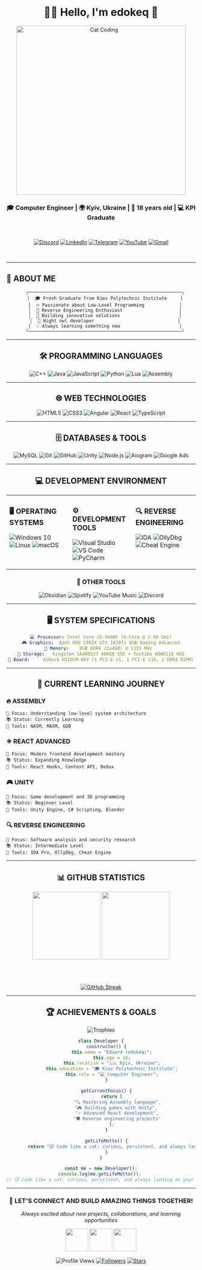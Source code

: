 <div align="center">

# 🐱‍💻 Hello, I'm **edokeq** 🚀

<img src="https://media4.giphy.com/media/v1.Y2lkPTc5MGI3NjExcTl0czZwemZvaHVzejd5djgwaW5zeHR3NnUzZ2Rnem91aW93cjljZCZlcD12MV9pbnRlcm5hbF9naWZfYnlfaWQmY3Q9Zw/3VaxCf3zah8wE/giphy.gif" width="450" alt="Cat Coding"/>

<br>

### 🎓 Computer Engineer | 🌍 Kyiv, Ukraine | 🎂 18 years old | 💻 KPI Graduate

<br>

[![Discord](https://img.shields.io/badge/Discord-%235865F2.svg?style=for-the-badge&logo=discord&logoColor=white&labelColor=000000)](https://discord.com/users/.edokeq)
[![LinkedIn](https://img.shields.io/badge/LinkedIn-%230077B5.svg?style=for-the-badge&logo=linkedin&logoColor=white&labelColor=000000)](https://www.linkedin.com/in/eduard-1ab952381/)
[![Telegram](https://img.shields.io/badge/Telegram-%232CA5E0.svg?style=for-the-badge&logo=telegram&logoColor=white&labelColor=000000)](https://t.me/edokeq)
[![YouTube](https://img.shields.io/badge/YouTube-%23FF0000.svg?style=for-the-badge&logo=youtube&logoColor=white&labelColor=000000)](https://www.youtube.com/@edokeq)
[![Gmail](https://img.shields.io/badge/Gmail-D14836?style=for-the-badge&logo=gmail&logoColor=white&labelColor=000000)](mailto:contact@edokeq.dev)

<br>

---

</div>

## 🖤 **ABOUT ME** 

<div align="center">

```ascii
   ╭─────────────────────────────────────────────────────────╮
   │  🎓 Fresh Graduate from Kiev Polytechnic Institute     │
   │  🔥 Passionate about Low-Level Programming             │
   │  🎯 Reverse Engineering Enthusiast                     │
   │  🚀 Building innovative solutions                      │
   │  🌙 Night owl developer                               │
   │  💡 Always learning something new                      │
   ╰─────────────────────────────────────────────────────────╯
```

</div>

<div align="center">

---

## 🛠️ **PROGRAMMING LANGUAGES**

</div>

<div align="center">

![C++](https://img.shields.io/badge/C%2B%2B-%2300599C.svg?style=for-the-badge&logo=c%2B%2B&logoColor=white&labelColor=000000)
![Java](https://img.shields.io/badge/Java-%23ED8B00.svg?style=for-the-badge&logo=openjdk&logoColor=white&labelColor=000000)
![JavaScript](https://img.shields.io/badge/JavaScript-%23323330.svg?style=for-the-badge&logo=javascript&logoColor=%23F7DF1E&labelColor=000000)
![Python](https://img.shields.io/badge/Python-3670A0?style=for-the-badge&logo=python&logoColor=ffdd54&labelColor=000000)
![Lua](https://img.shields.io/badge/Lua-%232C2D72.svg?style=for-the-badge&logo=lua&logoColor=white&labelColor=000000)
![Assembly](https://img.shields.io/badge/Assembly-654FF0?style=for-the-badge&logo=webassembly&logoColor=white&labelColor=000000)

</div>

<div align="center">

---

## 🌐 **WEB TECHNOLOGIES**

</div>

<div align="center">

![HTML5](https://img.shields.io/badge/HTML5-%23E34F26.svg?style=for-the-badge&logo=html5&logoColor=white&labelColor=000000)
![CSS3](https://img.shields.io/badge/CSS3-%231572B6.svg?style=for-the-badge&logo=css3&logoColor=white&labelColor=000000)
![Angular](https://img.shields.io/badge/Angular-%23DD0031.svg?style=for-the-badge&logo=angular&logoColor=white&labelColor=000000)
![React](https://img.shields.io/badge/React-%2320232a.svg?style=for-the-badge&logo=react&logoColor=%2361DAFB&labelColor=000000)
![TypeScript](https://img.shields.io/badge/TypeScript-%23007ACC.svg?style=for-the-badge&logo=typescript&logoColor=white&labelColor=000000)

</div>

<div align="center">

---

## 🗄️ **DATABASES & TOOLS**

</div>

<div align="center">

![MySQL](https://img.shields.io/badge/MySQL-4479A1.svg?style=for-the-badge&logo=mysql&logoColor=white&labelColor=000000)
![Git](https://img.shields.io/badge/Git-%23F05033.svg?style=for-the-badge&logo=git&logoColor=white&labelColor=000000)
![GitHub](https://img.shields.io/badge/GitHub-%23121011.svg?style=for-the-badge&logo=github&logoColor=white&labelColor=000000)
![Unity](https://img.shields.io/badge/Unity-%23000000.svg?style=for-the-badge&logo=unity&logoColor=white&labelColor=333333)
![Node.js](https://img.shields.io/badge/Node.js-6DA55F?style=for-the-badge&logo=node.js&logoColor=white&labelColor=000000)
![Aiogram](https://img.shields.io/badge/Aiogram-2AABEE?style=for-the-badge&logo=telegram&logoColor=white&labelColor=000000)
![Google Ads](https://img.shields.io/badge/Google_Ads-4285F4?style=for-the-badge&logo=google&logoColor=white&labelColor=000000)

</div>

<div align="center">

---

## 💻 **DEVELOPMENT ENVIRONMENT**

</div>

<table align="center" width="100%">
<tr>
<td valign="top" width="33%">

### **🖥️ OPERATING SYSTEMS**
![Windows 10](https://img.shields.io/badge/Windows_10-0078D6?style=for-the-badge&logo=windows&logoColor=white&labelColor=000000)
![Linux](https://img.shields.io/badge/Linux-FCC624?style=for-the-badge&logo=linux&logoColor=black&labelColor=000000)
![macOS](https://img.shields.io/badge/macOS-000000?style=for-the-badge&logo=apple&logoColor=white)

</td>
<td valign="top" width="33%">

### **⚙️ DEVELOPMENT TOOLS**
![Visual Studio](https://img.shields.io/badge/Visual_Studio-5C2D91.svg?style=for-the-badge&logo=visual-studio&logoColor=white&labelColor=000000)
![VS Code](https://img.shields.io/badge/VS_Code-0078d7.svg?style=for-the-badge&logo=visual-studio-code&logoColor=white&labelColor=000000)
![PyCharm](https://img.shields.io/badge/PyCharm-143?style=for-the-badge&logo=pycharm&logoColor=black&color=green&labelColor=000000)

</td>
<td valign="top" width="33%">

### **🔍 REVERSE ENGINEERING**
![IDA](https://img.shields.io/badge/IDA-FF6B6B?style=for-the-badge&logoColor=white&labelColor=000000)
![OllyDbg](https://img.shields.io/badge/OllyDbg-4ECDC4?style=for-the-badge&logoColor=white&labelColor=000000)
![Cheat Engine](https://img.shields.io/badge/Cheat_Engine-45B7D1?style=for-the-badge&logoColor=white&labelColor=000000)

</td>
</tr>
</table>

<div align="center">

### **📱 OTHER TOOLS**
![Obsidian](https://img.shields.io/badge/Obsidian-%23483699.svg?style=for-the-badge&logo=obsidian&logoColor=white&labelColor=000000)
![Spotify](https://img.shields.io/badge/Spotify-1ED760?style=for-the-badge&logo=spotify&logoColor=white&labelColor=000000)
![YouTube Music](https://img.shields.io/badge/YouTube_Music-FF0000?style=for-the-badge&logo=youtube-music&logoColor=white&labelColor=000000)
![Discord](https://img.shields.io/badge/Discord-%237289DA.svg?style=for-the-badge&logo=discord&logoColor=white&labelColor=000000)

---

## 🖥️ **SYSTEM SPECIFICATIONS**

</div>

<div align="center">

```yaml
💻 Processor: Intel Core i5-9400F (6-Core @ 2.90 GHz)
🎮 Graphics:  ASUS ROG STRIX GTX 1070Ti 8GB Gaming Advanced
🧠 Memory:    8GB DDR4 (2x4GB) @ 1333 MHz  
💾 Storage:   Kingston SA400S37 480GB SSD + Toshiba HDWD110 HDD
🔌 Board:     ASRock H310CM-HDV (1 PCI-E x1, 1 PCI-E x16, 2 DDR4 DIMM)
```

</div>

<div align="center">

---

## 🎯 **CURRENT LEARNING JOURNEY**

</div>

### 🔥 **ASSEMBLY**
```
🎯 Focus: Understanding low-level system architecture
📚 Status: Currently Learning
🔧 Tools: NASM, MASM, GDB
```

### ⚛️ **REACT ADVANCED**
```
🎯 Focus: Modern frontend development mastery
📚 Status: Expanding Knowledge
🔧 Tools: React Hooks, Context API, Redux
```

### 🎮 **UNITY**
```
🎯 Focus: Game development and 3D programming
📚 Status: Beginner Level
🔧 Tools: Unity Engine, C# Scripting, Blender
```

### 🔍 **REVERSE ENGINEERING**
```
🎯 Focus: Software analysis and security research
📚 Status: Intermediate Level
🔧 Tools: IDA Pro, OllyDbg, Cheat Engine
```

<div align="center">

---

## 📊 **GITHUB STATISTICS**

<img height="180em" src="https://github-readme-stats.vercel.app/api?username=edokeq1&show_icons=true&theme=dark&include_all_commits=true&count_private=true&bg_color=000000&title_color=ffffff&text_color=ffffff&icon_color=ffffff&border_color=333333&hide_border=false"/>
<img height="180em" src="https://github-readme-stats.vercel.app/api/top-langs/?username=edokeq1&layout=compact&theme=dark&bg_color=000000&title_color=ffffff&text_color=ffffff&border_color=333333&hide_border=false"/>

<br><br>

[![GitHub Streak](https://streak-stats.demolab.com/?user=edokeq1&theme=dark&background=000000&border=333333&stroke=ffffff&ring=ffffff&fire=ffffff&currStreakNum=ffffff&sideNums=ffffff&currStreakLabel=ffffff&sideLabels=ffffff&dates=ffffff)](https://git.io/streak-stats)

---

## 🏆 **ACHIEVEMENTS & GOALS**

</div>

<div align="center">

![Trophies](https://github-profile-trophy.vercel.app/?username=edokeq1&theme=darkhub&no-frame=false&no-bg=false&margin-w=4&row=1)

</div>

<div align="center">

```javascript
class Developer {
    constructor() {
        this.name = "Eduard (edokeq)";
        this.age = 18;
        this.location = "🇺🇦 Kyiv, Ukraine";
        this.education = "🎓 Kiev Polytechnic Institute";
        this.role = "💻 Computer Engineer";
    }

    getCurrentFocus() {
        return [
            "🔍 Mastering Assembly language",
            "🎮 Building games with Unity", 
            "⚛️ Advanced React development",
            "🛡️ Reverse engineering projects"
        ];
    }

    getLifeMotto() {
        return "🐱 Code like a cat: curious, persistent, and always landing on your feet! 🐾";
    }
}

const me = new Developer();
console.log(me.getLifeMotto()); 
// 🐱 Code like a cat: curious, persistent, and always landing on your feet! 🐾
```

---

### 🤝 **LET'S CONNECT AND BUILD AMAZING THINGS TOGETHER!**

*Always excited about new projects, collaborations, and learning opportunities*

<img src="https://media.giphy.com/media/LnQjpWaON8nhr21vNW/giphy.gif" width="60"> <img src="https://media.giphy.com/media/du3J3cXyzhj75IOgvA/giphy.gif" width="60"> <img src="https://media.giphy.com/media/SWoSkN6DxTszqIKEqv/giphy.gif" width="60">

![Profile Views](https://komarev.com/ghpvc/?username=edokeq1&label=Profile%20Views&color=000000&style=for-the-badge)
[![Followers](https://img.shields.io/github/followers/edokeq1?label=Followers&style=for-the-badge&color=000000&labelColor=333333)](https://github.com/edokeq1?tab=followers)
[![Stars](https://img.shields.io/github/stars/edokeq1?label=Stars&style=for-the-badge&color=000000&labelColor=333333)](https://github.com/edokeq1?tab=repositories)

</div>
